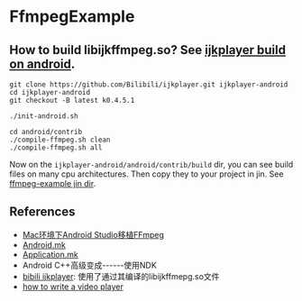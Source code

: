 # FfmpegExample

## How to build libijkffmpeg.so? See [ijkplayer build on android](https://github.com/Bilibili/ijkplayer#build-android).

```
git clone https://github.com/Bilibili/ijkplayer.git ijkplayer-android
cd ijkplayer-android
git checkout -B latest k0.4.5.1

./init-android.sh

cd android/contrib
./compile-ffmpeg.sh clean
./compile-ffmpeg.sh all
```

Now on the `ijkplayer-android/android/contrib/build` dir, you can see build files on many cpu architectures.
Then copy they to your project in jin. See [ffmpeg-example jin dir](https://github.com/FlowerWrong/FfmpegExample/tree/master/app/src/main/jni).

## References

* [Mac环境下Android Studio移植FFmpeg](http://www.itdadao.com/article/122434/)
* [Android.mk](http://developer.android.com/ndk/guides/android_mk.html)
* [Application.mk](http://developer.android.com/ndk/guides/application_mk.html)
* Android C++高级变成------使用NDK
* [bibili ijkplayer](https://github.com/Bilibili/ijkplayer): 使用了通过其编译的libijkffmepg.so文件
* [how to write a video player](http://dranger.com/ffmpeg/ffmpeg.html)
